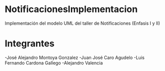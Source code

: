 # NotificacionesImplementacion
Implementación del modelo UML del taller de Notificaciones (Enfasis I y II)

# Integrantes
-José Alejandro Montoya Gonzalez
-Juan José Caro Agudelo
-Luis Fernando Cardona Gallego
-Alejandro Valencia
